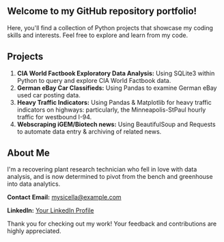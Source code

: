 ## Welcome to my GitHub repository portfolio!
Here, you'll find a collection of Python projects that showcase my coding skills and interests. Feel free to explore and learn from my code. 

## Projects
1. **CIA World Factbook Exploratory Data Analysis:** Using SQLite3 within Python to query and explore CIA World Factbook data.
2. **German eBay Car Classifieds:** Using Pandas to examine German eBay used car posting data.  
3.  **Heavy Traffic Indicators:** Using Pandas & Matplotlib for heavy traffic indicators on highways: particularly, the Minneapolis-StPaul hourly traffic for westbound I-94.
4.   **Webscraping iGEM/Biotech news:** Using BeautifulSoup and Requests to automate data entry & archiving of related news.

## About Me
I'm a recovering plant research technician who fell in love with data analysis, and is now determined to pivot from the bench and greenhouse into data analytics.

**Contact**
**Email:** mysicella@example.com

**LinkedIn:** [Your LinkedIn Profile](https://www.linkedin.com/in/michaella-atienza/)

Thank you for checking out my work! Your feedback and contributions are highly appreciated.






